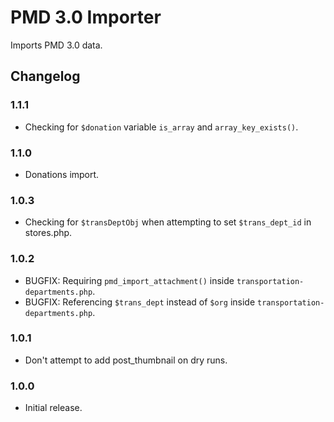 # PMD 3.0 Importer

Imports PMD 3.0 data.

## Changelog

### 1.1.1

- Checking for `$donation` variable `is_array` and `array_key_exists()`.

### 1.1.0

- Donations import.

### 1.0.3

- Checking for `$transDeptObj` when attempting to set `$trans_dept_id` in stores.php.

### 1.0.2

- BUGFIX: Requiring `pmd_import_attachment()` inside `transportation-departments.php`.
- BUGFIX: Referencing `$trans_dept` instead of `$org` inside `transportation-departments.php`.

### 1.0.1

- Don't attempt to add post_thumbnail on dry runs.

### 1.0.0

- Initial release.